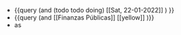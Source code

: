 - {{query (and (todo todo doing) [[Sat, 22-01-2022]] ) }}
- {{query (and [[Finanzas Públicas]] [[yellow]] )}}
- as